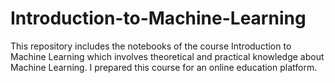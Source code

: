 # Introduction-to-Machine-Learning
This repository includes the notebooks of the course Introduction to Machine Learning which involves theoretical and practical knowledge about Machine Learning. I prepared this course for an online education platform.
